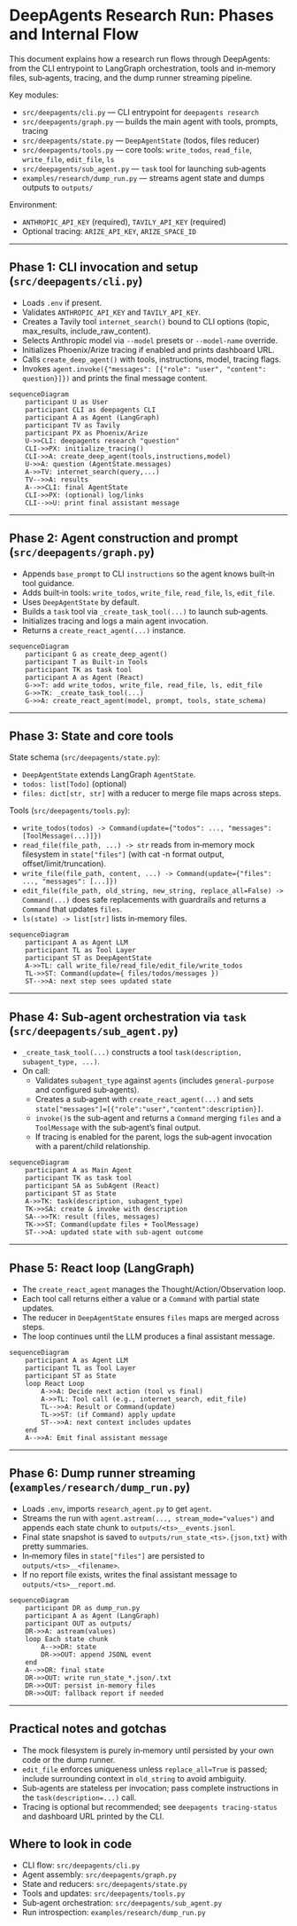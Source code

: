# DeepAgents Research Run: Phases and Internal Flow

This document explains how a research run flows through DeepAgents: from the CLI entrypoint to LangGraph orchestration, tools and in‑memory files, sub‑agents, tracing, and the dump runner streaming pipeline.

Key modules:
- `src/deepagents/cli.py` — CLI entrypoint for `deepagents research`
- `src/deepagents/graph.py` — builds the main agent with tools, prompts, tracing
- `src/deepagents/state.py` — `DeepAgentState` (todos, files reducer)
- `src/deepagents/tools.py` — core tools: `write_todos`, `read_file`, `write_file`, `edit_file`, `ls`
- `src/deepagents/sub_agent.py` — `task` tool for launching sub‑agents
- `examples/research/dump_run.py` — streams agent state and dumps outputs to `outputs/`

Environment:
- `ANTHROPIC_API_KEY` (required), `TAVILY_API_KEY` (required)
- Optional tracing: `ARIZE_API_KEY`, `ARIZE_SPACE_ID`

---

## Phase 1: CLI invocation and setup (`src/deepagents/cli.py`)

- Loads `.env` if present.
- Validates `ANTHROPIC_API_KEY` and `TAVILY_API_KEY`.
- Creates a Tavily tool `internet_search()` bound to CLI options (topic, max_results, include_raw_content).
- Selects Anthropic model via `--model` presets or `--model-name` override.
- Initializes Phoenix/Arize tracing if enabled and prints dashboard URL.
- Calls `create_deep_agent()` with tools, instructions, model, tracing flags.
- Invokes `agent.invoke({"messages": [{"role": "user", "content": question}]})` and prints the final message content.

```mermaid
sequenceDiagram
    participant U as User
    participant CLI as deepagents CLI
    participant A as Agent (LangGraph)
    participant TV as Tavily
    participant PX as Phoenix/Arize
    U->>CLI: deepagents research "question"
    CLI->>PX: initialize_tracing()
    CLI->>A: create_deep_agent(tools,instructions,model)
    U->>A: question (AgentState.messages)
    A->>TV: internet_search(query,...)
    TV-->>A: results
    A-->>CLI: final AgentState
    CLI->>PX: (optional) log/links
    CLI-->>U: print final assistant message
```

---

## Phase 2: Agent construction and prompt (`src/deepagents/graph.py`)

- Appends `base_prompt` to CLI `instructions` so the agent knows built‑in tool guidance.
- Adds built‑in tools: `write_todos`, `write_file`, `read_file`, `ls`, `edit_file`.
- Uses `DeepAgentState` by default.
- Builds a `task` tool via `_create_task_tool(...)` to launch sub‑agents.
- Initializes tracing and logs a main agent invocation.
- Returns a `create_react_agent(...)` instance.

```mermaid
sequenceDiagram
    participant G as create_deep_agent()
    participant T as Built-in Tools
    participant TK as task tool
    participant A as Agent (React)
    G->>T: add write_todos, write_file, read_file, ls, edit_file
    G->>TK: _create_task_tool(...)
    G->>A: create_react_agent(model, prompt, tools, state_schema)
```

---

## Phase 3: State and core tools

State schema (`src/deepagents/state.py`):
- `DeepAgentState` extends LangGraph `AgentState`.
- `todos: list[Todo]` (optional)
- `files: dict[str, str]` with a reducer to merge file maps across steps.

Tools (`src/deepagents/tools.py`):
- `write_todos(todos) -> Command(update={"todos": ..., "messages": [ToolMessage(...)]})`
- `read_file(file_path, ...) -> str` reads from in‑memory mock filesystem in `state["files"]` (with cat -n format output, offset/limit/truncation).
- `write_file(file_path, content, ...) -> Command(update={"files": ..., "messages": [...]})`
- `edit_file(file_path, old_string, new_string, replace_all=False) -> Command(...)` does safe replacements with guardrails and returns a `Command` that updates `files`.
- `ls(state) -> list[str]` lists in‑memory files.

```mermaid
sequenceDiagram
    participant A as Agent LLM
    participant TL as Tool Layer
    participant ST as DeepAgentState
    A->>TL: call write_file/read_file/edit_file/write_todos
    TL->>ST: Command(update={ files/todos/messages })
    ST-->>A: next step sees updated state
```

---

## Phase 4: Sub‑agent orchestration via `task` (`src/deepagents/sub_agent.py`)

- `_create_task_tool(...)` constructs a tool `task(description, subagent_type, ...)`.
- On call:
  - Validates `subagent_type` against `agents` (includes `general-purpose` and configured sub‑agents).
  - Creates a sub‑agent with `create_react_agent(...)` and sets `state["messages"]=[{"role":"user","content":description}]`.
  - `invoke()`s the sub‑agent and returns a `Command` merging `files` and a `ToolMessage` with the sub‑agent’s final output.
  - If tracing is enabled for the parent, logs the sub‑agent invocation with a parent/child relationship.

```mermaid
sequenceDiagram
    participant A as Main Agent
    participant TK as task tool
    participant SA as SubAgent (React)
    participant ST as State
    A->>TK: task(description, subagent_type)
    TK->>SA: create & invoke with description
    SA-->>TK: result (files, messages)
    TK->>ST: Command(update files + ToolMessage)
    ST-->>A: updated state with sub-agent outcome
```

---

## Phase 5: React loop (LangGraph)

- The `create_react_agent` manages the Thought/Action/Observation loop.
- Each tool call returns either a value or a `Command` with partial state updates.
- The reducer in `DeepAgentState` ensures `files` maps are merged across steps.
- The loop continues until the LLM produces a final assistant message.

```mermaid
sequenceDiagram
    participant A as Agent LLM
    participant TL as Tool Layer
    participant ST as State
    loop React Loop
        A->>A: Decide next action (tool vs final)
        A->>TL: Tool call (e.g., internet_search, edit_file)
        TL-->>A: Result or Command(update)
        TL->>ST: (if Command) apply update
        ST-->>A: next context includes updates
    end
    A-->>A: Emit final assistant message
```

---

## Phase 6: Dump runner streaming (`examples/research/dump_run.py`)

- Loads `.env`, imports `research_agent.py` to get `agent`.
- Streams the run with `agent.astream(..., stream_mode="values")` and appends each state chunk to `outputs/<ts>__events.jsonl`.
- Final state snapshot is saved to `outputs/run_state_<ts>.{json,txt}` with pretty summaries.
- In‑memory files in `state["files"]` are persisted to `outputs/<ts>__<filename>`.
- If no report file exists, writes the final assistant message to `outputs/<ts>__report.md`.

```mermaid
sequenceDiagram
    participant DR as dump_run.py
    participant A as Agent (LangGraph)
    participant OUT as outputs/
    DR->>A: astream(values)
    loop Each state chunk
        A-->>DR: state
        DR->>OUT: append JSONL event
    end
    A-->>DR: final state
    DR->>OUT: write run_state_*.json/.txt
    DR->>OUT: persist in-memory files
    DR->>OUT: fallback report if needed
```

---

## Practical notes and gotchas

- The mock filesystem is purely in‑memory until persisted by your own code or the dump runner.
- `edit_file` enforces uniqueness unless `replace_all=True` is passed; include surrounding context in `old_string` to avoid ambiguity.
- Sub‑agents are stateless per invocation; pass complete instructions in the `task(description=...)` call.
- Tracing is optional but recommended; see `deepagents tracing-status` and dashboard URL printed by the CLI.

## Where to look in code

- CLI flow: `src/deepagents/cli.py`
- Agent assembly: `src/deepagents/graph.py`
- State and reducers: `src/deepagents/state.py`
- Tools and updates: `src/deepagents/tools.py`
- Sub‑agent orchestration: `src/deepagents/sub_agent.py`
- Run introspection: `examples/research/dump_run.py`
